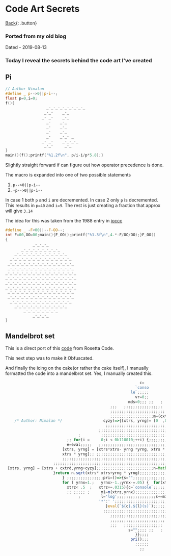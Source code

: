 # Code Art Secrets

[Back](../index.md){: .button}

### Ported from my old blog

Dated - 2019-08-13

### Today I reveal the secrets behind the code art I've created

## Pi

```c
// Author Nimalan
#define _ p-->0||p-i--;
float p=0,i=0;
f(){
				  _-_-_-_-_-_-_-_-_
				 _-_-    _-_
				_- _-    _-_
				  _-    _-_
				  _-    _-_
				  _-    _-_
				  _-    _-_- _
				_- _-    _-_-_-_
				 _-_-     _-_
}
main(){f();printf("%1.2f\n", p/i-i/p*5.8);}
```

<!-- truncate -->

Slightly straight forward if can figure out how operator precedence is done.

The macro is expanded into one of two possible statements
1. `p-->0||p-i--`
2. `-p-->0||p-i--`  

In case 1 both `p` and `i` are decremented. In case 2 only `p` is decremented.
This results in `p=40` and `i=9`. The rest is just creating a fraction that approx will give `3.14`

The idea for this was taken from the 1988 entry in [ioccc](https://ioccc.org/)

```c
#define _ -F<00||--F-OO--;
int F=00,OO=00;main(){F_OO();printf("%1.3f\n",4.*-F/OO/OO);}F_OO()
{
            _-_-_-_
       _-_-_-_-_-_-_-_-_
    _-_-_-_-_-_-_-_-_-_-_-_
  _-_-_-_-_-_-_-_-_-_-_-_-_-_
 _-_-_-_-_-_-_-_-_-_-_-_-_-_-_
 _-_-_-_-_-_-_-_-_-_-_-_-_-_-_
_-_-_-_-_-_-_-_-_-_-_-_-_-_-_-_
_-_-_-_-_-_-_-_-_-_-_-_-_-_-_-_
_-_-_-_-_-_-_-_-_-_-_-_-_-_-_-_
_-_-_-_-_-_-_-_-_-_-_-_-_-_-_-_
 _-_-_-_-_-_-_-_-_-_-_-_-_-_-_
 _-_-_-_-_-_-_-_-_-_-_-_-_-_-_
  _-_-_-_-_-_-_-_-_-_-_-_-_-_
    _-_-_-_-_-_-_-_-_-_-_-_
        _-_-_-_-_-_-_-_
            _-_-_-_
}
```


## Mandelbrot set

This is a direct port of this [code](https://rosettacode.org/wiki/Mandelbrot_set#Ruby) from Rosetta Code.  

This next step was to make it Obfuscated.

And finally the icing on the cake(or rather the cake itself), I manually formatted the code
into a mandelbrot set. Yes, I manually created this.

```js
                                                           c=
                                                         `conso
                                                       le`;;;;;
                                                         vr=0;;
                                                      mds=0;;; ;;   ;
                                              ;;;   ;;;;;;;;;;;;;;;;;
                                              ;;;;;;;;;;;;;;;;;;;;;;;;  ;;;
                                              ;;;;;;;;;;;;;;;;;;;m=(cxtrd,
    /* Author: Nimalan */                  cyzy)=>{[xtrs, yrng]= [0  ,0];
                                            ;;;;;;;;;;;;;;;;;;;;;;;;;;;;;;
                                         ;;;;;;;;;;;;;;;;;;;;;;;;;;;;;;;;;;;;
                                ;         ;;;;;;;;;;;;;;;;;;;;;;;;;;;;;;;;;;
                           ;; for(i =     0;i < 0b110010;++i) {;;;;;;;;;;;;;
                           e=eval;;;;;   ;;;;;;;;;;;;;;;;;;;;;;;;;;;;;;;;;;;;
                         [xtrs, yrng] = [xtrs*xtrs- yrng *yrng, xtrs * yrng+
                         xtrs * yrng];; ;;;;;;;;;;;;;;;;;;;;;;;;;;;;;;;;;;;;
                         ;;;;;;;;;;;;;;;;;;;;;;;;;;;;;;;;;;;;;;;;;;;;;;;;;;;
                     ;;;;;;;;;;;;;;;;;;;;;;;;;;;;;;;;;;;;;;;;;;;;;;;;;;;;;;;
 [xtrs, yrng] = [xtrs + cxtrd,yrng+cyzy];;;;;;;;;;;;;;;;;;;;;;;;;n=Math;
                     }return n.sqrt(xtrs* xtrs+yrng * yrng);;;;;;;;;;;;;;;
                         } ;;;;;;;;;;;;;;;;pri=()=>{s="";;;;;;;;;;;;;;;;;;;;
                         for ( yrnx=1.;   yrnx>-1.;yrnx-=.05) {  for(xtrz=-2.;
                           xtrz< .5  ;   xtrz+=.0315){c=`console`;;;;;;;;;;;;
                           ;; ;;;;; ;     m1=m(xtrz,yrnx);;;;;;;;;;;;;;;;;;;
                                ;         l='log';;;;;;;;;;;;;;;;;s+=m1<2. ?
                                         '*':' ';;;;;;;;;;;;;;;;;;;;;;;;;;;;;
                                            }eval(`${c}.${l}(s)`);;;;;;;;;
                                           ;;;;;;;;;;;;;;;;;;;;;;;;;;;;;;
                                              ;;;;;;;;;;;;;;;;;;;;;;;;;;;;
                                              ;;;;;;;;;;;;;;;;;;;;;;;;  ;;;
                                              ;;;   ;;;;;;;;;;;;;;;;;
                                                      s="";;;; ;;   ;
                                                         }};;;;
                                                       pri();;;
                                                         ;;;;;;
                                                           ;;
```
